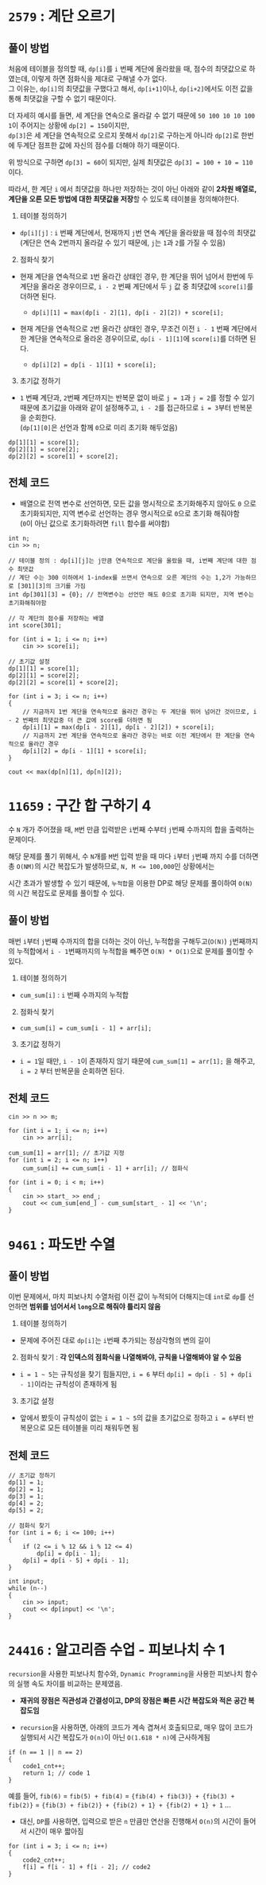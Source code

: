 # `2579` : 계단 오르기

## 풀이 방법

처음에 테이블을 정의할 때, `dp[i]`를 `i` 번째 계단에 올라왔을 때, 점수의 최댓값으로 하였는데, 이렇게 하면 점화식을 제대로 구해낼 수가 없다.\
그 이유는, `dp[i]`의 최댓값을 구했다고 해서, `dp[i+1]`이나, `dp[i+2]`에서도 이전 값을 통해 최댓값을 구할 수 없기 때문이다.

더 자세히 예시를 들면, 세 계단을 연속으로 올라갈 수 없기 때문에 `50 100 10 10 100 1`이 주어지는 상황에 `dp[2] = 150`이지만, \
`dp[3]`은 세 계단을 연속적으로 오르지 못해서 `dp[2]`로 구하는게 아니라 `dp[2]`로 한번에 두계단 점프한 값에 자신의 점수를 더해야 하기 때문이다.

위 방식으로 구하면 `dp[3] = 60`이 되지만, 실제 최댓값은 `dp[3] = 100 + 10 = 110`이다.

따라서, 한 계단 `i` 에서 최댓값을 하나만 저장하는 것이 아닌 아래와 같이 **2차원 배열로, 계단을 오른 모든 방법에 대한 최댓값을 저장**할 수 있도록 테이블을 정의해야한다.

1. 테이블 정의하기

- `dp[i][j]` : `i` 번째 계단에서, 현재까지 `j`번 연속 계단을 올라왔을 때 점수의 최댓값 (계단은 연속 2번까지 올라갈 수 있기 때문에, `j`는 `1`과 `2`를 가질 수 있음)

2. 점화식 찾기

- 현재 계단을 연속적으로 `1`번 올라간 상태인 경우, 한 계단을 뛰어 넘어서 한번에 두 계단을 올라온 경우이므로, `i - 2` 번째 계단에서 두 `j` 값 중 최댓값에 `score[i]`를 더하면 된다.
    - `dp[i][1] = max(dp[i - 2][1], dp[i - 2][2]) + score[i];`

- 현재 계단을 연속적으로 `2`번 올라간 상태인 경우, 무조건 이전 `i - 1` 번째 계단에서 한 계단을 연속적으로 올라온 경우이므로, `dp[i - 1][1]`에 `score[i]`를 더하면 된다.
    - `dp[i][2] = dp[i - 1][1] + score[i];`

3. 초기값 정하기

- `1` 번째 계단과, `2`번째 계단까지는 반복문 없이 바로 `j = 1`과 `j = 2`를 정할 수 있기 때문에 초기값을 아래와 같이 설정해주고, `i - 2`를 접근하므로 `i = 3`부터 반복문을 순회한다.\
(`dp[1][0]`은 선언과 함께 `0`으로 미리 초기화 해두었음)

```
dp[1][1] = score[1];
dp[2][1] = score[2];
dp[2][2] = score[1] + score[2];
```

## 전체 코드

- 배열으로 전역 변수로 선언하면, 모든 값을 명시적으로 초기화해주지 않아도 `0` 으로 초기화되지만, 지역 변수로 선언하는 경우 명시적으로 `0`으로 초기화 해줘야함\
(`0`이 아닌 값으로 초기화하려면 `fill` 함수를 써야함)

```
int n;
cin >> n;

// 테이블 정의 : dp[i][j]는 j만큼 연속적으로 계단을 올랐을 때, i번째 계단에 대한 점수 최댓값
// 계단 수는 300 이하에서 1-index를 쓰면서 연속으로 오른 계단의 수는 1,2가 가능하므로 [301][3]의 크기를 가짐
int dp[301][3] = {0}; // 전역변수는 선언만 해도 0으로 초기화 되지만, 지역 변수는 초기화해줘야함

// 각 계단의 점수를 저장하는 배열
int score[301];

for (int i = 1; i <= n; i++)
    cin >> score[i];

// 초기값 설정
dp[1][1] = score[1];
dp[2][1] = score[2];
dp[2][2] = score[1] + score[2];

for (int i = 3; i <= n; i++)
{
    // 지금까지 1번 계단을 연속적으로 올라간 경우는 두 계단을 뛰어 넘어간 것이므로, i - 2 번째의 최댓값중 더 큰 값에 score를 더하면 됨
    dp[i][1] = max(dp[i - 2][1], dp[i - 2][2]) + score[i];
    // 지금까지 2번 계단을 연속적으로 올라간 경우는 바로 이전 계단에서 한 계단을 연속적으로 올라간 경우
    dp[i][2] = dp[i - 1][1] + score[i];
}

cout << max(dp[n][1], dp[n][2]);
```

# `11659` : 구간 합 구하기 4

수 `N` 개가 주어졌을 때, `M`번 만큼 입력받은 `i`번째 수부터 `j`번째 수까지의 합을 출력하는 문제이다.

해당 문제를 풀기 위해서, 수 `N`개를 `M`번 입력 받을 때 마다 `i`부터 `j`번째 까지 수를 더하면 총 `O(NM)`의 시간 복잡도가 발생하므로, `N, M <= 100,000`인 상황에서는

시간 초과가 발생할 수 있기 때문에, `누적합`을 이용한 DP로 해당 문제를 풀이하여 `O(N)`의 시간 복잡도로 문제를 풀이할 수 있다.

## 풀이 방법

매번 `i`부터 `j`번째 수까지의 합을 더하는 것이 아닌, 누적합을 구해두고(`O(N)`) `j`번째까지의 누적합에서 `i - 1`번째까지의 누적합을 빼주면 `O(N) * O(1)`으로 문제를 풀이할 수 있다.

1. 테이블 정의하기

- `cum_sum[i]` : `i` 번째 수까지의 누적합

2. 점화식 찾기

- `cum_sum[i] = cum_sum[i - 1] + arr[i];`

3. 초기값 정하기

- `i = 1`일 때만, `i - 1`이 존재하지 않기 때문에 `cum_sum[1] = arr[1];` 을 해주고, `i = 2` 부터 반복문을 순회하면 된다.

## 전체 코드

```
cin >> n >> m;

for (int i = 1; i <= n; i++)
    cin >> arr[i];

cum_sum[1] = arr[1]; // 초기값 지정
for (int i = 2; i <= n; i++)
    cum_sum[i] += cum_sum[i - 1] + arr[i]; // 점화식

for (int i = 0; i < m; i++)
{
    cin >> start_ >> end_;
    cout << cum_sum[end_] - cum_sum[start_ - 1] << '\n';
}
```

# `9461` : 파도반 수열

## 풀이 방법

이번 문제에서, 마치 피보나치 수열처럼 이전 값이 누적되어 더해지는데 `int`로 `dp`를 선언하면 **범위를 넘어서서 `long`으로 해줘야 틀리지 않음**

1. 테이블 정의하기

- 문제에 주어진 대로 `dp[i]`는 `i`번째 추가되는 정삼각형의 변의 길이

2. 점화식 찾기 : **각 인덱스의 점화식을 나열해봐야, 규칙을 나열해봐야 알 수 있음**

- `i = 1 ~ 5`는 규칙성을 찾기 힘들지만, `i = 6` 부터 `dp[i] = dp[i - 5] + dp[i - 1]`이라는 규칙성이 존재하게 됨

3. 초기값 설정 

- 앞에서 봤듯이 규칙성이 없는 `i = 1 ~ 5`의 값을 초기값으로 정하고 `i = 6`부터 반복문으로 모든 테이블을 미리 채워두면 됨

## 전체 코드

```
// 초기값 정하기
dp[1] = 1;
dp[2] = 1;
dp[3] = 1;
dp[4] = 2;
dp[5] = 2;

// 점화식 찾기
for (int i = 6; i <= 100; i++)
{
    if (2 <= i % 12 && i % 12 <= 4)
        dp[i] = dp[i - 1];
    dp[i] = dp[i - 5] + dp[i - 1];
}

int input;
while (n--)
{
    cin >> input;
    cout << dp[input] << '\n';
}
```

# `24416` : 알고리즘 수업 - 피보나치 수 1

`recursion`을 사용한 피보나치 함수와, `Dynamic Programming`을 사용한 피보나치 함수의 실행 속도 차이를 비교하는 문제였음.

- **재귀의 장점은 직관성과 간결성이고, DP의 장점은 빠른 시간 복잡도와 적은 공간 복잡도임**

- `recursion`을 사용하면, 아래의 코드가 계속 겹쳐서 호출되므로, 매우 많이 코드가 실행되서 시간 복잡도가 `O(n)`이 아닌 `O(1.618 * n)`에 근사하게됨

```
if (n == 1 || n == 2)
{
    code1_cnt++;
    return 1; // code 1
}
```

예를 들어, `fib(6)` = `fib(5) + fib(4)` = `{fib(4) + fib(3)} + {fib(3) + fib(2)}` = `{fib(3) + fib(2)} + {fib(2) + 1} + {fib(2) + 1} + 1` ...
 
- 대신, `DP`를 사용하면, 입력으로 받은 `n` 만큼만 연산을 진행해서 `O(n)`의 시간이 들어서 시간이 매우 짧아짐

```
for (int i = 3; i <= n; i++)
{
    code2_cnt++;
    f[i] = f[i - 1] + f[i - 2]; // code2
}
```